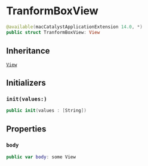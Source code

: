 # TranformBoxView

``` swift
@available(macCatalystApplicationExtension 14.0, *)
public struct TranformBoxView: View 
```

## Inheritance

[`View`](/View)

## Initializers

### `init(values:)`

``` swift
public init(values : [String]) 
```

## Properties

### `body`

``` swift
public var body: some View 
```
